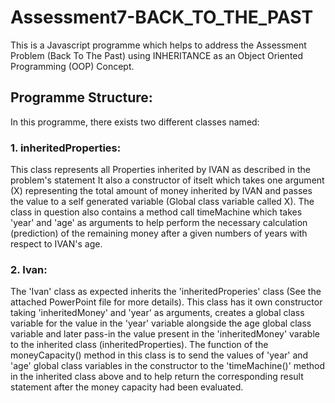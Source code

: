 # Assessment7-BACK_TO_THE_PAST
This is a Javascript programme which helps to address the Assessment Problem (Back To The Past) using INHERITANCE as an Object Oriented Programming (OOP) Concept.
## Programme Structure:
In this programme, there exists two different classes named:
### 1.  inheritedProperties:
This class represents all Properties inherited by IVAN as described in the problem's statement
It also a constructor of itselt which takes one argument (X) representing the total amount of money inherited by IVAN and passes the value to a self generated variable (Global class variable called X).
The class in question also contains a method call timeMachine which takes 'year' and 'age' as arguments to help perform the necessary calculation (prediction) of the remaining money after a given numbers of years with respect to IVAN's age.
### 2.  Ivan:
The 'Ivan' class as expected inherits the 'inheritedProperies' class (See the attached PowerPoint file for more details).
This class has it own constructor taking 'inheritedMoney' and 'year' as arguments, creates a global class variable for the value in the 'year' variable alongside the age global class variable and later pass-in the value present in the 'inheritedMoney' varable to the inherited class (inheritedProperties).
The function of the moneyCapacity() method in this class is to send the values of 'year' and 'age' global class variables in the constructor to the 'timeMachine()' method in the inherited class above and to help return the corresponding result statement after the money capacity had been evaluated.
